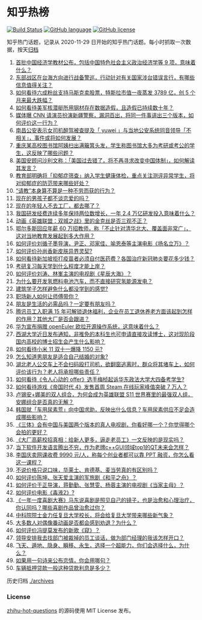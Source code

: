 # 知乎热榜
[![Build Status](https://github.com/ToWeLong/zhihu-hot-questions/workflows/CI/badge.svg)](https://github.com/ToWeLong/zhihu-hot-questions/actions)
[![GitHub language](https://img.shields.io/badge/language-golang-orange.svg)](https://golang.org/)
[![GitHub license](https://img.shields.io/github/license/ToWeLong/zhihu-hot-questions)](https://github.com/ToWeLong/zhihu-hot-questions/blob/main/LICENSE)

知乎热门话题，记录从 2020-11-29 日开始的知乎热门话题。每小时抓取一次数据，按天[归档](./archives)

<!-- BEGIN -->

1. [首批中国经济学教材公布，包括中国特色社会主义政治经济学等 9 项，意味着什么？](https://www.zhihu.com/question/497541812)
1. [东部战区在台海方向进行战备警巡，行动针对有关国家涉台错误言行，有哪些信息值得关注？](https://www.zhihu.com/question/497799445)
1. [如何看待六成粉丝支持马斯克卖股票，特斯拉市值一夜蒸发 3789 亿，创 5 个月来最大跌幅？](https://www.zhihu.com/question/497599944)
1. [如何看待美军核潜艇所用钢材存在数据造假，且造假已持续数十年？](https://www.zhihu.com/question/497794603)
1. [媒体曝 CNN 请演员扮演新疆警察，漏洞百出，将同一件事讲出三个版本，如何评价这一行为？](https://www.zhihu.com/question/497675433)
1. [南昌公安表示女司机醉驾被查提及「 yuwei 」与当地公安系统同音领导「不相关」，事件或将如何发展？](https://www.zhihu.com/question/497750821)
1. [重庆某高校图书馆阿姨扫出满簸箕头发，学生称图书馆大多为考研或考公的学生，这反映了哪些问题？](https://www.zhihu.com/question/497613249)
1. [美国安顾问沙利文称：「美国过去错了，将不再寻求改变中国体制」，如何解读其发言？](https://www.zhihu.com/question/497686489)
1. [教育部明确将「抑郁症筛查」纳入学生健康体检，重点关注测评异常学生，将对抑郁症的防范带来哪些好处？](https://www.zhihu.com/question/497737774)
1. [“请教”本身算不算是一种不劳而获的行为？](https://www.zhihu.com/question/491100733)
1. [现在的男孩子都不谈恋爱的吗？](https://www.zhihu.com/question/488802047)
1. [现在的年轻人不去工厂，都去哪了？](https://www.zhihu.com/question/453430221)
1. [我国研发经费连续多年保持两位数增长，一年 2.4 万亿研发投入意味着什么？](https://www.zhihu.com/question/488435677)
1. [动画《英雄联盟：双城之战》里的金克丝是否三观不正？](https://www.zhihu.com/question/497422401)
1. [鄂尔多斯回应年薪 60 万招教师，称「不止针对清华北大、覆盖面非常广」，这对当地教育发展起到多大作用？](https://www.zhihu.com/question/497396434)
1. [如何评价刘循子墨导演，尹正、邓家佳、喻恩泰等主演电影《扬名立万》？](https://www.zhihu.com/question/453344586)
1. [如何评价孙尚香新皮肤异界灵契?](https://www.zhihu.com/question/497213114)
1. [如何看待新加坡拒打疫苗者必须自付医药费？各国治疗新冠肺炎要花多少钱？](https://www.zhihu.com/question/497643207)
1. [考研复习每天学到什么程度才能上岸？](https://www.zhihu.com/question/483456087)
1. [如何评价刘涛、林峯主演的电视剧《星辰大海》？](https://www.zhihu.com/question/495947135)
1. [为什么要开发氢燃料电池汽车，而不直接研究氢能源发电？](https://www.zhihu.com/question/452267067)
1. [建筑学子怎样避免什么都没学到的感觉?](https://www.zhihu.com/question/497034996)
1. [职场新人如何让师傅带你？](https://www.zhihu.com/question/494090543)
1. [朋友是生活的必需品吗？一定要有朋友吗？](https://www.zhihu.com/question/497578339)
1. [腾讯员工入职满 15 年可解锁退休福利，企业在员工退休养老方面该起到怎样的作用？其他大厂是否会跟进？](https://www.zhihu.com/question/497678178)
1. [华为宣布捐赠 openEuler 欧拉开源操作系统，这意味着什么？](https://www.zhihu.com/question/497627584)
1. [西湖大学近日发布通知，非推免的本科生也可申请直接攻读博士，这对现阶段国内高校的博士招生会产生什么影响？](https://www.zhihu.com/question/497500102)
1. [如何看待小米 11 双十一爆降 1150 元?](https://www.zhihu.com/question/496812446)
1. [怎么知道男朋友是适合自己结婚的对象?](https://www.zhihu.com/question/449911702)
1. [湖北老人公交车上不会扫码殴打司机，欲翻窗逃离时，群众将其堵车上，如何评价该行为？老人将承担哪些责任？](https://www.zhihu.com/question/497419455)
1. [如何看待《令人心动的 offer》选手梅桢起诉华东政法大学大四备考学生?](https://www.zhihu.com/question/497538938)
1. [如何看待游戏《帝国时代 4》发售首周 Steam 在线玩家峰值突破 7 万人？](https://www.zhihu.com/question/495878774)
1. [卢锡安+娜美的双人组合，为何会成为英雄联盟 S11 世界赛里的最强双人组，安娜组合是否真的无解？](https://www.zhihu.com/question/493774954)
1. [韩国就「车用尿素荒」向中国求助，反映出什么信息？车用尿素供应不足会造成哪些影响？](https://www.zhihu.com/question/497528748)
1. [《三体》会有中国与美国两个版本的真人电视剧，你看好哪一个？你觉得哪个会拍的更好？](https://www.zhihu.com/question/496352711)
1. [《大厂高薪校招真相：给新人更多，逼走老员工》一文反映的是现实吗？](https://www.zhihu.com/question/497407319)
1. [当下软件开发语言腾出不穷，作为老牌c++GUI领域top1的QT未来会怎样？](https://www.zhihu.com/question/491555165)
1. [李国庆卖网课收费 9990 元/人，称每个创业者都可以靠 PPT 融资，你怎么看这一课程？](https://www.zhihu.com/question/496818545)
1. [不说价格只说口味，华莱士、肯德基、麦当劳真的有区别吗？](https://www.zhihu.com/question/358679845)
1. [如何评价陈坤、张天爱主演的军旅剧《和平之舟》？](https://www.zhihu.com/question/496882736)
1. [如何评价于正导演，蒋勤勤、张慧雯、杨蓉主演的电视剧《当家主母》？](https://www.zhihu.com/question/497487255)
1. [如何评价电影《毒液2》?](https://www.zhihu.com/question/392094164)
1. [《一年一度喜剧大赛》马东说喜剧是照见自己的镜子，也是治愈和心理治疗，你认同吗？哪些喜剧作品曾治愈过你？](https://www.zhihu.com/question/493957335)
1. [中科院院士金力任复旦大学校长，将会给复旦大学带来哪些新气象？](https://www.zhihu.com/question/497500480)
1. [大多数人对偶像番动画是否都会感到劝退？为什么？](https://www.zhihu.com/question/491644767)
1. [如何评价冯提莫发布的新歌《窥》？](https://www.zhihu.com/question/497547895)
1. [领导安排我去找部门被裁掉的员工谈话，做为部门经理的我该怎样开口？](https://www.zhihu.com/question/496429973)
1. [飞天、遁地、隐身、瞬移、永生，选择一个超能力，你们会选择什么，为什么？](https://www.zhihu.com/question/400414037)
1. [如果用一句诗来公布恋情，你会用哪句？](https://www.zhihu.com/question/313158579)
1. [车辆抵押贷款一般这种贷款利息是多少？](https://www.zhihu.com/question/471890183)

<!-- END -->

历史归档 [./archives](./archives)


### License
[zhihu-hot-questions](https://github.com/towelong/zhihu-hot-questions) 的源码使用 MIT License 发布。